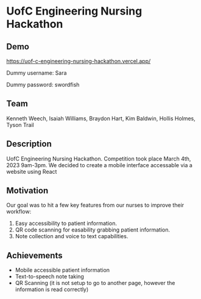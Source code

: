 # UofC Engineering Nursing Hackathon
## Demo
https://uof-c-engineering-nursing-hackathon.vercel.app/

Dummy username: Sara

Dummy password: swordfish

## Team
Kenneth Weech, Isaiah Williams, Braydon Hart, Kim Baldwin, Hollis Holmes, Tyson Trail

## Description
UofC Engineering Nursing Hackathon. Competition took place March 4th, 2023 9am-3pm. We decided to create a mobile interface accessable via a website using React

## Motivation
Our goal was to hit a few key features from our nurses to improve their workflow:

1. Easy accessibility to patient information.
2. QR code scanning for easability grabbing patient information.
3. Note collection and voice to text capabilities.

## Achievements
- Mobile accessible patient information
- Text-to-speech note taking
- QR Scanning (it is not setup to go to another page, however the information is read correctly)
